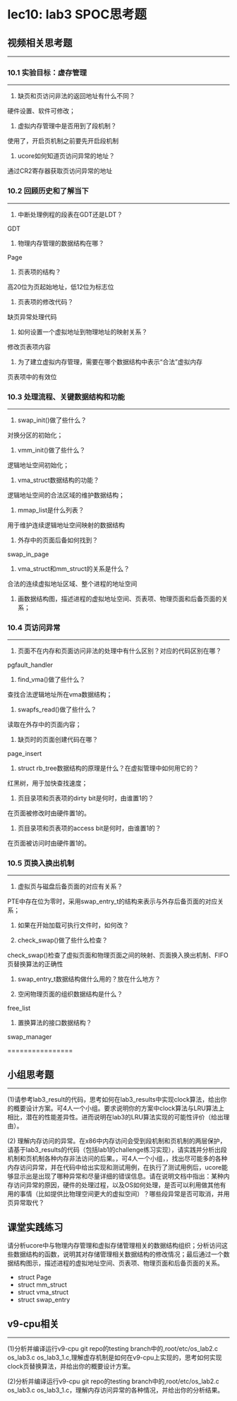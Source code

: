# lec10: lab3 SPOC思考题

## 视频相关思考题
---
### 10.1 实验目标：虚存管理
---

1. 缺页和页访问非法的返回地址有什么不同？

硬件设置、软件可修改；

1. 虚拟内存管理中是否用到了段机制？

使用了，开启页机制之前要先开启段机制

1. ucore如何知道页访问异常的地址？

通过CR2寄存器获取页访问异常的地址


### 10.2 回顾历史和了解当下
---

1. 中断处理例程的段表在GDT还是LDT？

GDT

1. 物理内存管理的数据结构在哪？

Page

1. 页表项的结构？

高20位为页起始地址，低12位为标志位

1. 页表项的修改代码？

缺页异常处理代码

1. 如何设置一个虚拟地址到物理地址的映射关系？

修改页表项内容

1. 为了建立虚拟内存管理，需要在哪个数据结构中表示“合法”虚拟内存

页表项中的有效位

### 10.3 处理流程、关键数据结构和功能
---

1. swap_init()做了些什么？

对换分区的初始化；

1. vmm_init()做了些什么？

逻辑地址空间初始化；

1. vma_struct数据结构的功能？

逻辑地址空间的合法区域的维护数据结构；

1. mmap_list是什么列表？

用于维护连续逻辑地址空间映射的数据结构

1. 外存中的页面后备如何找到？

swap_in_page

1. vma_struct和mm_struct的关系是什么？

合法的连续虚拟地址区域、整个进程的地址空间

1. 画数据结构图，描述进程的虚拟地址空间、页表项、物理页面和后备页面的关系；



### 10.4 页访问异常
---

1. 页面不在内存和页面访问非法的处理中有什么区别？对应的代码区别在哪？

pgfault_handler

1. find_vma()做了些什么？

查找合法逻辑地址所在vma数据结构；

1. swapfs_read()做了些什么？

读取在外存中的页面内容；

1. 缺页时的页面创建代码在哪？

page_insert

1. struct rb_tree数据结构的原理是什么？在虚拟管理中如何用它的？

红黑树，用于加快查找速度；

1. 页目录项和页表项的dirty bit是何时，由谁置1的？

在页面被修改时由硬件置1的。

1. 页目录项和页表项的access bit是何时，由谁置1的？

在页面被访问时由硬件置1的。

### 10.5 页换入换出机制
---

1. 虚拟页与磁盘后备页面的对应有关系？

PTE中存在位为零时，采用swap_entry_t的结构来表示与外存后备页面的对应关系；

1. 如果在开始加载可执行文件时，如何改？



1. check_swap()做了些什么检查？

check_swap()检查了虚拟页面和物理页面之间的映射、页面换入换出机制、FIFO页替换算法的正确性

1. swap_entry_t数据结构做什么用的？放在什么地方？



1. 空闲物理页面的组织数据结构是什么？

free_list

1. 置换算法的接口数据结构？

swap_manager

================


## 小组思考题
---
(1)请参考lab3_result的代码，思考如何在lab3_results中实现clock算法，给出你的概要设计方案。可4人一个小组。要求说明你的方案中clock算法与LRU算法上相比，潜在的性能差异性。进而说明在lab3的LRU算法实现的可能性评价（给出理由）。

(2) 理解内存访问的异常。在x86中内存访问会受到段机制和页机制的两层保护，请基于lab3_results的代码（包括lab1的challenge练习实现），请实践并分析出段机制和页机制各种内存非法访问的后果。，可4人一个小组，，找出尽可能多的各种内存访问异常，并在代码中给出实现和测试用例，在执行了测试用例后，ucore能够显示出是出现了哪种异常和尽量详细的错误信息。请在说明文档中指出：某种内存访问异常的原因，硬件的处理过程，以及OS如何处理，是否可以利用做其他有用的事情（比如提供比物理空间更大的虚拟空间）？哪些段异常是否可取消，并用页异常取代？

## 课堂实践练习

请分析ucore中与物理内存管理和虚拟存储管理相关的数据结构组织；分析访问这些数据结构的函数，说明其对存储管理相关数据结构的修改情况；最后通过一个数据结构图示，描述进程的虚拟地址空间、页表项、物理页面和后备页面的关系。

 * struct Page
 * struct mm_struct
 * struct vma_struct
 * struct swap_entry

## v9-cpu相关
---
(1)分析并编译运行v9-cpu git repo的testing branch中的,root/etc/os_lab2.c os_lab3.c os_lab3_1.c,理解虚存机制是如何在v9-cpu上实现的，思考如何实现clock页替换算法，并给出你的概要设计方案。

(2)分析并编译运行v9-cpu git repo的testing branch中的,root/etc/os_lab2.c os_lab3.c os_lab3_1.c，理解内存访问异常的各种情况，并给出你的分析结果。
